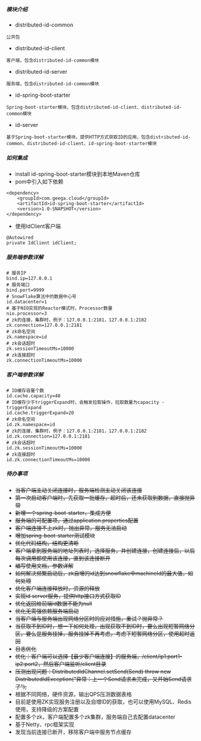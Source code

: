 ##### 模块介绍

- distributed-id-common

```
公共包
```

- distributed-id-client

```
客户端，包含distributed-id-common模块
```

- distributed-id-server

```
服务端，包含distributed-id-common模块
```

- id-spring-boot-starter

```
Spring-boot-starter模块，包含distributed-id-client、distributed-id-common模块
```

- id-server

```
基于Spring-boot-starter模块，提供HTTP方式获取ID的应用，包含distributed-id-common、distributed-id-client、id-spring-boot-starter模块
```

##### 如何集成

- install id-spring-boot-starter模块到本地Maven仓库
- pom中引入如下依赖

```
<dependency>
    <groupId>com.geega.cloud</groupId>
    <artifactId>id-spring-boot-starter</artifactId>
    <version>1.0-SNAPSHOT</version>
</dependency>
```

- 使用IdClient客户端

```
@Autowired
private IdClient idClient;
```

##### 服务端参数详解

```
# 服务IP
bind.ip=127.0.0.1
# 服务端口
bind.port=9999
# SnowFlake算法中的数据中心号
id.datacenter=1
# 基于NIO实现的Reactor模式时，Processor数量
nio.processor=3
# zk的连接，集群时，例子：127.0.0.1:2181，127.0.0.1:2182
zk.connection=127.0.0.1:2181
# zk命名空间
zk.namespace=id
# zk会话超时
zk.sessionTimeoutMs=10000
# zk连接超时
zk.connectionTimeoutMs=10000
```

##### 客户端参数详解

```
# ID缓存容量个数
id.cache.capacity=40
# ID缓存少于triggerExpand时，会触发拉取操作，拉取数量为capacity - triggerExpand
id.cache.triggerExpand=20
# zk命名空间
id.zk.namespace=id
# zk的连接，集群时，例子：127.0.0.1:2181，127.0.0.1:2182
id.zk.connection=127.0.0.1:2181
# zk会话超时
id.zk.sessionTimeoutMs=10000
# zk连接超时
id.zk.connectionTimeoutMs=10000
```

##### 待办事项

- ~~当客户端主动关闭连接时，服务端检测主动关闭该连接~~
- ~~第一次启动客户端时，先获取一批缓存，超时后，还未获取到数据，直接抛异常~~
- ~~新增一个spring-boot-starter，集成方便~~
- ~~服务端的可配置项，通过application.properties配置~~
- ~~客户端连接不上zk时，抛出异常，服务无法启动~~
- ~~增加spring-boot-starter测试模块~~
- ~~优化代码结构，结构更清晰~~
- ~~客户端拿到服务端的地址列表时，选择服务，并创建连接，创建连接后，以后每次调用都使用该连接，直到该连接断开~~
- ~~编写使用文档，参数详解~~
- ~~如何解决频繁启动后，zk自增的id达到snowflake中machineId的最大值，如何处理~~
- ~~优化客户端连接释放时，资源的释放~~
- ~~实现id server服务，提供http接口方式获取ID~~
- ~~优化返回给前端id数据不能为null~~
- ~~优化无需强依赖服务端启动~~
- ~~当客户端与服务端出现网络分区时的应对措施，重试？抛异常？~~
- ~~当获取不到ID时，想一下如何处理，出现获取不到ID时，要么出现短暂网络分区，要么是服务挂掉，服务挂掉不再考虑，考虑下短暂网络分区，使用超时返回~~
- ~~日志优化~~
- ~~优化：客户端可以选择【最少客户端连接】的服务端，/client/ip1:port1-ip2:port2，然后客户端监听/client目录~~
- ~~压测出现问题：DistributedIdChannel.setSend(Send) throw new DistributedIdException("异常：上一个Send请求未完成，又开始Send请求了");~~
- 根据不同网络，硬件资源，输出QPS压测数据表格
- 目前是使用ZK实现服务注册以及自增ID的获取，也可以使用MySQL、Redis使用，支持降级的方案配置
- 配置多个zk，客户端配置多个zk集群，服务端自己去配置datacenter
- 基于Netty、rpc框架实现
- 发现当前连接已断开，移除客户端中服务节点缓存
